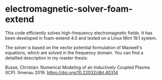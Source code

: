 # electromagnetic-solver-foam-extend
This code efficiently solves high-frequency electromagnetic fields. 
It has been developed in foam-extend 4.0 and tested on a Linux Mint 19.1 system.

The solver is based on the vector potential formulation of Maxwell's equations, which are solved in the frequency domain. 
You can find a detailled description in my master thesis:

Busse, Christian: Numerical Modeling of an Inductively Coupled Plasma (ICP). Ilmenau 2019. 
https://doi.org/10.22032/dbt.40314
